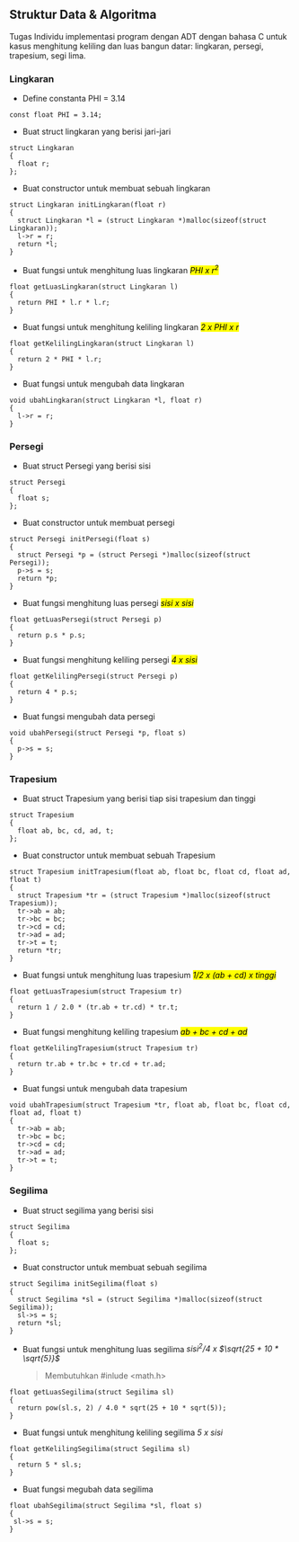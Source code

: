 ## Struktur Data & Algoritma

Tugas Individu implementasi program dengan ADT dengan bahasa C untuk kasus menghitung keliling dan luas bangun datar: lingkaran, persegi, trapesium, segi lima.

### Lingkaran

- Define constanta PHI = 3.14

```
const float PHI = 3.14;
```

- Buat struct lingkaran yang berisi jari-jari

```
struct Lingkaran
{
  float r;
};
```

- Buat constructor untuk membuat sebuah lingkaran

```
struct Lingkaran initLingkaran(float r)
{
  struct Lingkaran *l = (struct Lingkaran *)malloc(sizeof(struct Lingkaran));
  l->r = r;
  return *l;
}
```

- Buat fungsi untuk menghitung luas lingkaran <mark> <i>PHI x r<sup>2</sup></i> </mark>

```
float getLuasLingkaran(struct Lingkaran l)
{
  return PHI * l.r * l.r;
}
```

- Buat fungsi untuk menghitung keliling lingkaran <mark><i>2 x PHI x r</i></mark>

```
float getKelilingLingkaran(struct Lingkaran l)
{
  return 2 * PHI * l.r;
}
```

- Buat fungsi untuk mengubah data lingkaran

```
void ubahLingkaran(struct Lingkaran *l, float r)
{
  l->r = r;
}
```

### Persegi

- Buat struct Persegi yang berisi sisi

```
struct Persegi
{
  float s;
};
```

- Buat constructor untuk membuat persegi

```
struct Persegi initPersegi(float s)
{
  struct Persegi *p = (struct Persegi *)malloc(sizeof(struct Persegi));
  p->s = s;
  return *p;
}
```

- Buat fungsi menghitung luas persegi <mark><i>sisi x sisi</i></mark>

```
float getLuasPersegi(struct Persegi p)
{
  return p.s * p.s;
}
```

- Buat fungsi menghitung keliling persegi <mark><i>4 x sisi</i></mark>

```
float getKelilingPersegi(struct Persegi p)
{
  return 4 * p.s;
}
```

- Buat fungsi mengubah data persegi

```
void ubahPersegi(struct Persegi *p, float s)
{
  p->s = s;
}
```

### Trapesium

- Buat struct Trapesium yang berisi tiap sisi trapesium dan tinggi

```
struct Trapesium
{
  float ab, bc, cd, ad, t;
};
```

- Buat constructor untuk membuat sebuah Trapesium

```
struct Trapesium initTrapesium(float ab, float bc, float cd, float ad, float t)
{
  struct Trapesium *tr = (struct Trapesium *)malloc(sizeof(struct Trapesium));
  tr->ab = ab;
  tr->bc = bc;
  tr->cd = cd;
  tr->ad = ad;
  tr->t = t;
  return *tr;
}
```

- Buat fungsi untuk menghitung luas trapesium <mark><i>1/2 x (ab + cd) x tinggi</i></mark>

```
float getLuasTrapesium(struct Trapesium tr)
{
  return 1 / 2.0 * (tr.ab + tr.cd) * tr.t;
}
```

- Buat fungsi menghitung keliling trapesium <mark><i>ab + bc + cd + ad</i></mark>

```
float getKelilingTrapesium(struct Trapesium tr)
{
  return tr.ab + tr.bc + tr.cd + tr.ad;
}
```

- Buat fungsi untuk mengubah data trapesium

```
void ubahTrapesium(struct Trapesium *tr, float ab, float bc, float cd, float ad, float t)
{
  tr->ab = ab;
  tr->bc = bc;
  tr->cd = cd;
  tr->ad = ad;
  tr->t = t;
}
```

### Segilima

- Buat struct segilima yang berisi sisi

```
struct Segilima
{
  float s;
};
```

- Buat constructor untuk membuat sebuah segilima

```
struct Segilima initSegilima(float s)
{
  struct Segilima *sl = (struct Segilima *)malloc(sizeof(struct Segilima));
  sl->s = s;
  return *sl;
}
```

- Buat fungsi untuk menghitung luas segilima <i>sisi<sup>2</sup>/4 x $\sqrt{25 + 10 * \sqrt{5}}$</i></i>
  > Membutuhkan #inlude <math.h>

```
float getLuasSegilima(struct Segilima sl)
{
  return pow(sl.s, 2) / 4.0 * sqrt(25 + 10 * sqrt(5));
}
```

- Buat fungsi untuk menghitung keliling segilima <i>5 x sisi</i></i>

```
float getKelilingSegilima(struct Segilima sl)
{
  return 5 * sl.s;
}
```

- Buat fungsi megubah data segilima

```
float ubahSegilima(struct Segilima *sl, float s)
{
 sl->s = s;
}
```
